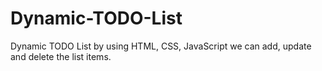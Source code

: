 # Dynamic-TODO-List
Dynamic TODO List by using HTML, CSS, JavaScript we can add, update and delete the list items.
